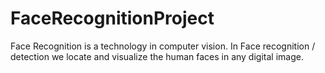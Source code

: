 # FaceRecognitionProject
Face Recognition is a technology in computer vision. In Face recognition / detection we locate and visualize the human faces in any digital image.
